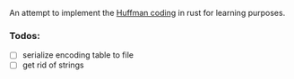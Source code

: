 An attempt to implement the [Huffman coding](https://en.wikipedia.org/wiki/Huffman_coding) in rust for learning purposes.

### Todos:
- [ ] serialize encoding table to file
- [ ] get rid of strings

